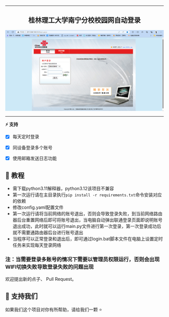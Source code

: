 
------------------------------------
<p align="center">
  <h2 align="center">桂林理工大学南宁分校校园网自动登录</h2>
</p>

![cover](https://github.com/Ling5924/Images/blob/master/CNL/campus.png)

***
**⚡ 支持**   
* [x] 每天定时登录
* [x] 同设备登录多个账号
* [x] 使用邮箱发送日志功能


## 🔧 教程
* 需下载python3.11解释器，python3.12该项目不兼容
* 第一次运行请在主目录执行```pip install -r requirements.txt```命令安装对应的依赖
* 修改config.yaml配置文件
* 第一次运行请将当前网络的账号退出，否则会导致登录失败，到当前网络路由器后台重置网络后即可将账号退出，当电脑自动弹出联通登录页面即说明账号退出成功，此时就可以运行main.py文件进行第一次登录，第一次登录成功后就不需要通路由器后台进行账号退出
* 当程序可以正常登录和退出后，即可通过login.bat脚本文件在电脑上设置定时任务来实现每天登录网络
### 注：当需要登录多账号的情况下需要以管理员权限运行，否则会出现WIFI切换失败导致登录失败的问题出现


欢迎提出新的点子、 Pull Request。  


## 💪 支持我们

如果我们这个项目对你有所帮助，请给我们一颗 ⭐️
